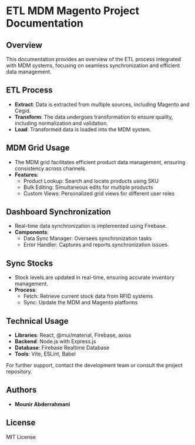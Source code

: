 # ETL MDM Magento Project Documentation

## Overview
This documentation provides an overview of the ETL process integrated with MDM systems, focusing on seamless synchronization and efficient data management.

## ETL Process
- **Extract**: Data is extracted from multiple sources, including Magento and Cegid.
- **Transform**: The data undergoes transformation to ensure quality, including normalization and validation.
- **Load**: Transformed data is loaded into the MDM system.

## MDM Grid Usage
- The MDM grid facilitates efficient product data management, ensuring consistency across channels.
- **Features**:
  - Product Lookup: Search and locate products using SKU
  - Bulk Editing: Simultaneous edits for multiple products
  - Custom Views: Personalized grid views for different user roles

## Dashboard Synchronization
- Real-time data synchronization is implemented using Firebase.
- **Components**:
  - Data Sync Manager: Oversees synchronization tasks
  - Error Handler: Captures and reports synchronization issues

## Sync Stocks
- Stock levels are updated in real-time, ensuring accurate inventory management.
- **Process**:
  - Fetch: Retrieve current stock data from RFID systems
  - Sync: Update the MDM and Magento platforms

## Technical Usage
- **Libraries**: React, @mui/material, Firebase, axios
- **Backend**: Node.js with Express.js
- **Database**: Firebase Realtime Database
- **Tools**: Vite, ESLint, Babel

For further support, contact the development team or consult the project repository.

## Authors
- **Mounir Abderrahmani**

## License
MIT License

